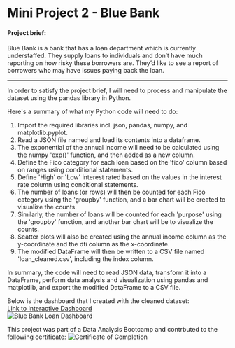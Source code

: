 # Mini Project 2 - Blue Bank

#### Project brief:
Blue Bank is a bank that has a loan department which is currently understaffed. They supply loans to individuals and don’t have much reporting on how risky these borrowers are. They’d like to see a report of borrowers who may have issues paying back the loan.

___

In order to satisfy the project brief, I will need to process and manipulate the dataset using the pandas library in Python.  

Here's a summary of what my Python code will need to do:

1. Import the required libraries incl. json, pandas, numpy, and matplotlib.pyplot.
2. Read a JSON file named and load its contents into a dataframe.
3. The exponential of the annual income will need to be calculated using the numpy 'exp()' function, and then added as a new column.
4. Define the Fico category for each loan based on the 'fico' column based on ranges using conditional statements.
5. Define 'High' or 'Low' interest rated based on the values in the interest rate column using conditional statements.
6. The number of loans (or rows) will then be counted for each Fico category using the 'groupby' function, and a bar chart will be created to visualize the counts.
7. Similarly, the number of loans will be counted for each 'purpose' using the 'groupby' function, and another bar chart will be to visualize the counts.
8. Scatter plots will also be created using the annual income column as the y-coordinate and the dti column as the x-coordinate.
9. The modified DataFrame will then be written to a CSV file named 'loan_cleaned.csv', including the index column.

In summary, the code will need to read JSON data, transform it into a DataFrame, perform data analysis and visualization using pandas and matplotlib, and export the modified DataFrame to a CSV file.

Below is the dashboard that I created with the cleaned dataset:  
[Link to Interactive Dashboard](https://public.tableau.com/app/profile/douglas1371/viz/BlueBankLoans_16873800924500/LoanDashboard)  
![Blue Bank Loan Dashboard](https://github.com/TupperwareBox/DataAnalyticsShowcase/blob/77f54d2943736edb6ba1c2104ab521c93172f88b/Blue%20Bank/Blue%20Bank%20Loans%20Dashboard.png)

This project was part of a Data Analysis Bootcamp and contrbuted to the following certificate:
![Certificate of Completion](https://github.com/TupperwareBox/DataAnalyticsShowcase/blob/main/Bootcamp%20Certificate.jpg)
